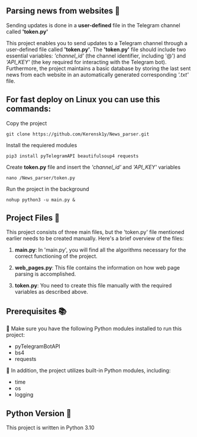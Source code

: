 ## Parsing news from websites :newspaper:
Sending updates is done in a __user-defined__ file in the Telegram channel called **'token.py'**

This project enables you to send updates to a Telegram channel through a user-defined file called **'token.py'**. The **'token.py'** file should include two essential variables: _'channel_id'_ (the channel identifier, including '@') and _'API_KEY'_ (the key required for interacting with the Telegram bot). Furthermore, the project maintains a basic database by storing the last sent news from each website in an automatically generated corresponding _'.txt'_ file.

## For fast deploy on Linux you can use this commands:
Copy the project
```
git clone https://github.com/Kerensk1y/News_parser.git
```
Install the requiered modules 
```
pip3 install pyTelegramAPI beautifulsoup4 requests
```
Create **token.py** file and insert the _'channel_id'_ and _'API_KEY'_ variables
```
nano /News_parser/token.py
```
Run the project in the background
```
nohup python3 -u main.py &
```
## Project Files 📂

This project consists of three main files, but the 'token.py' file mentioned earlier needs to be created manually. Here's a brief overview of the files:

1. **main.py**: In 'main.py', you will find all the algorithms necessary for the correct functioning of the project.

2. **web_pages.py**: This file contains the information on how web page parsing is accomplished.

3. **token.py**: You need to create this file manually with the required variables as described above.

## Prerequisites 📚

:pushpin: Make sure you have the following Python modules installed to run this project:

- pyTelegramBotAPI
- bs4
- requests

:pushpin: In addition, the project utilizes built-in Python modules, including:

- time
- os
- logging

## Python Version 🐍

This project is written in Python 3.10

